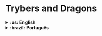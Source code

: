 # Trybers and Dragons

<details>
  <summary markdown="span"><strong>:us: English</strong></summary><br />
  
## :page_with_curl: About

This is the eigth project of the Back-end curriculum developed at Trybe.

In this project I applied the principles of SOLID architecture and OOP principles in a structure of role playing games, better known as RPG (Role Playing Game)
<br />

## :man_technologist: Skills

* Understand Inheritance;
* Understand Abstraction;
* Understand Encapsulation;
* Understand Polymorphism;

<br />

## :hammer_and_wrench: Tools

* TypeScript
* SOLID
* OOP (Object Oriented Programming)

</details>

<details>
  <summary markdown="span"><strong>:brazil: Português</strong></summary><br />
  
## :page_with_curl: Sobre

Esse é o oitavo projeto desenvolvido na Trybe do módulo de Back-end.

Neste projeto apliquei os princípios de arquitetura SOLID e princípios de POO em uma estrutura de jogos de interpretação de papéis, mais conhecidos como RPG(Role Playing Game)
<br />

## :man_technologist: Habilidades

* Entender Herança;
* Entender Abstração;
* Entender Encapsulamento;
* Entender Poliformismo;


<br />

## :hammer_and_wrench: Ferramentas

* TypeScript
* SOLID
* POO (Programação Orientada a Objetos)


</details>
